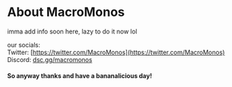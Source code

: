 # About MacroMonos

imma add info soon here, lazy to do it now lol

our socials: <br>
Twitter: [https://twitter.com/MacroMonos](https://twitter.com/MacroMonos)<br>
Discord: [dsc.gg/macromonos](dsc.gg/macromonos)

#### So anyway thanks and have a bananalicious day!
